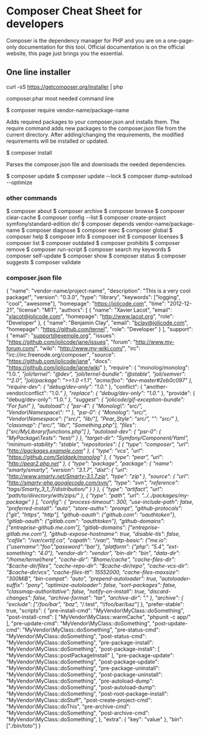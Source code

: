 # Composer Cheat Sheet for developers

Composer is the dependency manager for PHP and you are on a one-page-only documentation for this tool.
Official documentation is on the official website, this page just brings you the essential.

## One line installer

curl -sS https://getcomposer.org/installer | php

composer.phar most needed command line


$ composer require vendor-name/package-name

Adds required packages to your composer.json and installs them.
The require command adds new packages to the composer.json file from the current directory.
After adding/changing the requirements, the modified requirements will be installed or updated.

$ composer install

Parses the composer.json file and downloads the needed dependencies.

$ composer update
$ composer update --lock
$ composer dump-autoload --optimize

### other commands

$ composer about
$ composer archive
$ composer browse
$ composer clear-cache
$ composer config --list
$ composer create-project symfony/standard-edition dir/
$ composer depends vendor-name/package-name
$ composer diagnose
$ composer exec
$ composer global
$ composer help
$ composer info
$ composer init
$ composer licenses
$ composer list
$ composer outdated
$ composer prohibits
$ composer remove
$ composer run-script
$ composer search my keywords
$ composer self-update
$ composer show
$ composer status
$ composer suggests
$ composer validate


### composer.json file

{
    "name": "vendor-name/project-name",
    "description": "This is a very cool package!",
    "version": "0.3.0",
    "type": "library",
    "keywords": ["logging", "cool", "awesome"],
    "homepage": "https://jolicode.com",
    "time": "2012-12-21",
    "license": "MIT",
    "authors": [
        {
            "name": "Xavier Lacot",
            "email": "xlacot@jolicode.com",
            "homepage": "http://www.lacot.org",
            "role": "Developer"
        },
        {
            "name": "Benjamin Clay",
            "email": "bclay@jolicode.com",
            "homepage": "https://github.com/ternel",
            "role": "Developer"
        }
    ],
    "support": {
        "email": "support@exemple.org",
        "issues": "https://github.com/jolicode/jane/issues",
        "forum": "http://www.my-forum.com/",
        "wiki": "http://www.my-wiki.com/",
        "irc": "irc://irc.freenode.org/composer",
        "source": "https://github.com/jolicode/jane",
        "docs": "https://github.com/jolicode/jane/wiki"
    },
    "require": {
        "monolog/monolog": "1.0.*",
        "joli/ternel": "@dev",
        "joli/ternel-bundle": "@stable",
        "joli/semver": "^2.0",
        "joli/package": ">=1.0 <1.1",
        "acme/foo": "dev-master#2eb0c097"
    },
    "require-dev": {
        "debug/dev-only": "1.0.*"
    },
    "conflict": {
        "another-vendor/conflict": "1.0.*"
    },
    "replace": {
        "debug/dev-only": "1.0.*"
    },
    "provide": {
        "debug/dev-only": "1.0.*"
    },
    "suggest": {
        "jolicode/gif-exception-bundle": "For fun!"
    },
    "autoload": {
        "psr-4": {
            "Monolog\\": "src/",
            "Vendor\\Namespace\\": ""
        },
        "psr-0": {
            "Monolog": "src/",
            "Vendor\\Namespace": ["src/", "lib/"],
            "Pear_Style": "src/",
            "": "src/"
        },
        "classmap": ["src/", "lib/", "Something.php"],
        "files": ["src/MyLibrary/functions.php"]
    },
    "autoload-dev": {
        "psr-0": {
            "MyPackage\\Tests": "test/"
        }
    },
    "target-dir": "Symfony/Component/Yaml",
    "minimum-stability": "stable",
    "repositories": [
        {
            "type": "composer",
            "url": "http://packages.example.com"
        },
        {
            "type": "vcs",
            "url": "https://github.com/Seldaek/monolog"
        },
        {
            "type": "pear",
            "url": "http://pear2.php.net"
        },
        {
            "type": "package",
            "package": {
              "name": "smarty/smarty",
              "version": "3.1.7",
              "dist": {
                "url": "http://www.smarty.net/Smarty-3.1.7.zip",
                "type": "zip"
              },
              "source": {
                "url": "http://smarty-php.googlecode.com/svn/",
                "type": "svn",
                "reference": "tags/Smarty_3_1_7/distribution/"
              }
            }
        },
        {
            "type": "artifact",
            "url": "path/to/directory/with/zips/"
        },
        {
            "type": "path",
            "url": "../../packages/my-package"
        }
    ],
    "config": {
        "process-timeout": 300,
        "use-include-path": false,
        "preferred-install": "auto",
        "store-auths": "prompt",
        "github-protocols": ["git", "https", "http"],
        "github-oauth": {"github.com": "oauthtoken"},
        "gitlab-oauth": {"gitlab.com": "oauthtoken"},
        "github-domains": ["entreprise-github.me.com"],
        "gitlab-domains": ["entreprise-gitlab.me.com"],
        "github-expose-hostname": true,
        "disable-tls": false,
        "cafile": "/var/certif.ca",
        "capath": "/var/",
        "http-basic": {"me.io":{"username":"foo","password":"bar"},
        "platform": {"php": "5.4", "ext-something": "4.0"},
        "vendor-dir": "vendor",
        "bin-dir": "bin",
        "data-dir": "/home/ternel/here",
        "cache-dir": "$home/cache",
        "cache-files-dir": "$cache-dir/files",
        "cache-repo-dir": "$cache-dir/repo",
        "cache-vcs-dir": "$cache-dir/vcs",
        "cache-files-ttl": 15552000,
        "cache-files-maxsize": "300MiB",
        "bin-compat": "auto",
        "prepend-autoloader": true,
        "autoloader-suffix": "pony",
        "optimize-autoloader": false,
        "sort-packages": false,
        "classmap-authoritative": false,
        "notify-on-install": true,
        "discard-changes": false,
        "archive-format": "tar",
        "archive-dir": "."
    },
    "archive": {
        "exclude": ["/foo/bar", "baz", "/*.test", "!/foo/bar/baz"]
    },
    "prefer-stable": true,
    "scripts": {
        "pre-install-cmd": "MyVendor\\MyClass::doSomething",
        "post-install-cmd": [
            "MyVendor\\MyClass::warmCache",
            "phpunit -c app/"
        ],
        "pre-update-cmd": "MyVendor\\MyClass::doSomething",
        "post-update-cmd": "MyVendor\\MyClass::doSomething",
        "pre-status-cmd": "MyVendor\\MyClass::doSomething",
        "post-status-cmd": "MyVendor\\MyClass::doSomething",
        "pre-package-install": "MyVendor\\MyClass::doSomething",
        "post-package-install": [
            "MyVendor\\MyClass::postPackageInstall"
        ],
        "pre-package-update": "MyVendor\\MyClass::doSomething",
        "post-package-update": "MyVendor\\MyClass::doSomething",
        "pre-package-uninstall": "MyVendor\\MyClass::doSomething",
        "post-package-uninstall": "MyVendor\\MyClass::doSomething",
        "pre-autoload-dump": "MyVendor\\MyClass::doSomething",
        "post-autoload-dump": "MyVendor\\MyClass::doSomething",
        "post-root-package-install": "MyVendor\\MyClass::doStuff",
        "post-create-project-cmd": "MyVendor\\MyClass::doThis",
        "pre-archive-cmd": "MyVendor\\MyClass::doSomething",
        "post-archive-cmd": "MyVendor\\MyClass::doSomething",
    },
    "extra": { "key": "value" },
    "bin": ["./bin/toto"]
}